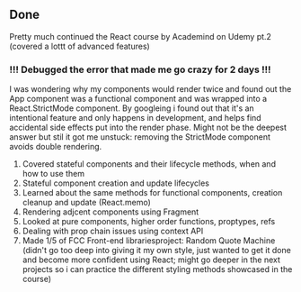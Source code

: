 ## Done

Pretty much continued the React course by Academind on Udemy pt.2 (covered a lottt of advanced features)

### !!! Debugged the error that made me go crazy for 2 days !!!
I was wondering why my components would render twice and found out the App component was a functional component and was wrapped into a React.StrictMode component.
By googleing i found out that it's an intentional feature and only happens in development, and helps find accidental side effects put into the render phase.
Might not be the deepest answer but stil it got me unstuck: removing the StrictMode component avoids double rendering.

1. Covered stateful components and their lifecycle methods, when and how to use them
2. Stateful component creation and update lifecycles
3. Learned about the same methods for functional components, creation cleanup and update (React.memo)
4. Rendering adjcent components using Fragment
5. Looked at pure components, higher order functions, proptypes, refs
6. Dealing with prop chain issues using context API
7. Made 1/5 of FCC Front-end librariesproject: Random Quote Machine (didn't go too deep into giving it my own style, just wanted to get it done and become more confident using React; might go deeper in the next projects so i can practice the different styling methods showcased in the course)